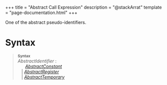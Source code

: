 +++
title = "Abstract Call Expression"
description = "@stackArrat"
template = "page-documentation.html"
+++

One of the abstract pseudo-identifiers.

# Syntax

> **<sup>Syntax</sup>**\
> _AbstractIdentifier_ :\
> &nbsp;&nbsp; &nbsp;&nbsp; _[AbstractConstant]_\
> &nbsp;&nbsp; | _[AbstractRegister]_\
> &nbsp;&nbsp; | _[AbstractTemporary]_

[AbstractConstant]: @/documentation/as2/expressions/abstract-constant.md
[AbstractRegister]: @/documentation/as2/expressions/abstract-register.md
[AbstractTemporary]: @/documentation/as2/expressions/abstract-temporary.md
